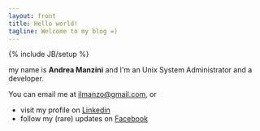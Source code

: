 ```yaml
---
layout: front
title: Hello world!
tagline: Welcome to my blog =)
---
```

{% include JB/setup %}

my name is **Andrea Manzini** and I'm an Unix System Administrator and a developer.

You can email me at [ilmanzo@gmail.com](mailto:ilmanzo@gmail.com), or

 - visit my profile on [Linkedin](http://it.linkedin.com/in/andreamanzini)
 - follow my (rare) updates on [Facebook](https://www.facebook.com/andrea.manzini.90)

